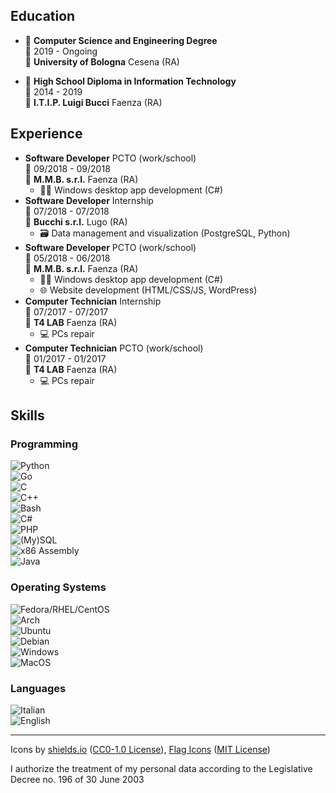 ## Education

- 📖 **Computer Science and Engineering Degree**\
📆 2019 - Ongoing\
📍 **University of Bologna** Cesena (RA)

- 📕 **High School Diploma in Information Technology**\
📆 2014 - 2019\
📍 **I.T.I.P. Luigi Bucci** Faenza (RA)

## Experience

- **Software Developer** PCTO (work/school)\
📆 09/2018 - 09/2018\
📍 **M.M.B. s.r.l.** Faenza (RA)
    - 👨‍💻 Windows desktop app development (C#)
- **Software Developer** Internship\
📆 07/2018 - 07/2018\
📍 **Bucchi s.r.l.** Lugo (RA)
    - 🗃️ Data management and visualization (PostgreSQL, Python)
-  **Software Developer** PCTO (work/school)\
📆 05/2018 - 06/2018\
📍 **M.M.B. s.r.l.** Faenza (RA)
    - 👨‍💻 Windows desktop app development (C#)
    - 🌐 Website development (HTML/CSS/JS, WordPress)
- **Computer Technician** Internship\
📆 07/2017 - 07/2017\
📍 **T4 LAB** Faenza (RA)
    - 💻 PCs repair
- **Computer Technician** PCTO (work/school)\
📆 01/2017 - 01/2017\
📍 **T4 LAB** Faenza (RA)
    - 💻 PCs repair

## Skills

### Programming
![Python](https://img.shields.io/badge/⚪⚪⚪⚪⚫-Python-3776AB?logo=python&logoColor=white)\
![Go](https://img.shields.io/badge/⚪⚪⚪⚪⚫-Go-00ADD8?logo=go&logoColor=white)\
![C](https://img.shields.io/badge/⚪⚪⚪⚫⚫-C-A8B9CC?logo=c&logoColor=white)\
![C++](https://img.shields.io/badge/⚪⚪⚪⚫⚫-C++-00599C?logo=c%2B%2B&logoColor=white)\
![Bash](https://img.shields.io/badge/⚪⚪⚪⚫⚫-Bash%20and%20UNIX%20utils-4EAA25?logo=gnu-bash&logoColor=white)\
![C#](https://img.shields.io/badge/⚪⚪⚫⚫⚫-C%23-239120?logo=c-sharp&logoColor=white)\
![PHP](https://img.shields.io/badge/⚪⚪⚫⚫⚫-PHP-777BB4?logo=php&logoColor=white)\
![(My)SQL](https://img.shields.io/badge/⚪⚪⚫⚫⚫-(My)SQL-4479A1?logo=mysql&logoColor=white)\
![x86 Assembly](https://img.shields.io/badge/⚪⚪⚫⚫⚫-x86%20Assembly-0071C5?logo=intel&logoColor=white)\
![Java](https://img.shields.io/badge/⚪⚫⚫⚫⚫-Java-007396?logo=java&logoColor=white)

### Operating Systems
![Fedora/RHEL/CentOS](https://img.shields.io/badge/⚪⚪⚪⚪⚫-Fedora/RHEL/CentOS-EE0000?logo=red-hat&logoColor=white)\
![Arch](https://img.shields.io/badge/⚪⚪⚪⚪⚫-Arch-1793D1?logo=arch-linux&logoColor=white)\
![Ubuntu](https://img.shields.io/badge/⚪⚪⚪⚫⚫-Ubuntu-E95420?logo=ubuntu&logoColor=white)\
![Debian](https://img.shields.io/badge/⚪⚪⚪⚫⚫-Debian-A81D33?logo=debian&logoColor=white)\
![Windows](https://img.shields.io/badge/⚪⚪⚪⚫⚫-Windows-0078D6?logo=windows&logoColor=white)\
![MacOS](https://img.shields.io/badge/⚪⚫⚫⚫⚫-MacOS-999999?logo=apple&logoColor=white)

### Languages
![Italian](https://img.shields.io/badge/⚪⚪⚪⚪⚪-Italian-success?logo=data:image/svg%2bxml;base64,PHN2ZyB4bWxucz0iaHR0cDovL3d3dy53My5vcmcvMjAwMC9zdmciIGlkPSJmbGFnLWljb24tY3NzLWl0IiB2aWV3Qm94PSIwIDAgNjQwIDQ4MCI+DQogIDxnIGZpbGwtcnVsZT0iZXZlbm9kZCIgc3Ryb2tlLXdpZHRoPSIxcHQiPg0KICAgIDxwYXRoIGZpbGw9IiNmZmYiIGQ9Ik0wIDBoNjQwdjQ4MEgweiIvPg0KICAgIDxwYXRoIGZpbGw9IiMwMDkyNDYiIGQ9Ik0wIDBoMjEzLjN2NDgwSDB6Ii8+DQogICAgPHBhdGggZmlsbD0iI2NlMmIzNyIgZD0iTTQyNi43IDBINjQwdjQ4MEg0MjYuN3oiLz4NCiAgPC9nPg0KPC9zdmc+)\
![English](https://img.shields.io/badge/⚪⚪⚪⚫⚫-English-blue?logo=data:image/svg%2bxml;base64,PHN2ZyB4bWxucz0iaHR0cDovL3d3dy53My5vcmcvMjAwMC9zdmciIGlkPSJmbGFnLWljb24tY3NzLWdiLWVuZyIgdmlld0JveD0iMCAwIDY0MCA0ODAiPgogIDxwYXRoIGZpbGw9IiNmZmYiIGQ9Ik0wIDBoNjQwdjQ4MEgweiIvPgogIDxwYXRoIGZpbGw9IiNjZTExMjQiIGQ9Ik0yODEuNiAwaDc2Ljh2NDgwaC03Ni44eiIvPgogIDxwYXRoIGZpbGw9IiNjZTExMjQiIGQ9Ik0wIDIwMS42aDY0MHY3Ni44SDB6Ii8+Cjwvc3ZnPgo=)

---

Icons by [shields.io](https://shields.io/) ([CC0-1.0 License](https://raw.githubusercontent.com/badges/shields/master/LICENSE)), [Flag Icons](https://flagicons.lipis.dev/) ([MIT License](https://raw.githubusercontent.com/lipis/flag-icon-css/master/LICENSE))

I authorize the treatment of my personal data according to the Legislative Decree no. 196 of 30 June 2003

